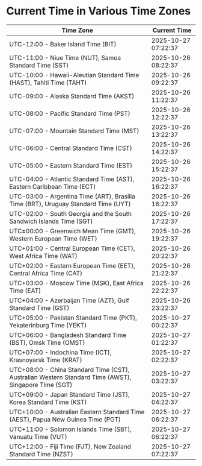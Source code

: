 # Current Time in Various Time Zones

| Time Zone | Current Time |
|-----------|--------------|
| UTC-12:00 - Baker Island Time (BIT) | 2025-10-27 07:22:37 |
| UTC-11:00 - Niue Time (NUT), Samoa Standard Time (SST) | 2025-10-26 08:22:37 |
| UTC-10:00 - Hawaii-Aleutian Standard Time (HAST), Tahiti Time (TAHT) | 2025-10-26 09:22:37 |
| UTC-09:00 - Alaska Standard Time (AKST) | 2025-10-26 11:22:37 |
| UTC-08:00 - Pacific Standard Time (PST) | 2025-10-26 12:22:37 |
| UTC-07:00 - Mountain Standard Time (MST) | 2025-10-26 13:22:37 |
| UTC-06:00 - Central Standard Time (CST) | 2025-10-26 14:22:37 |
| UTC-05:00 - Eastern Standard Time (EST) | 2025-10-26 15:22:37 |
| UTC-04:00 - Atlantic Standard Time (AST), Eastern Caribbean Time (ECT) | 2025-10-26 16:22:37 |
| UTC-03:00 - Argentina Time (ART), Brasília Time (BRT), Uruguay Standard Time (UYT) | 2025-10-26 16:22:37 |
| UTC-02:00 - South Georgia and the South Sandwich Islands Time (SGT) | 2025-10-26 17:22:37 |
| UTC±00:00 - Greenwich Mean Time (GMT), Western European Time (WET) | 2025-10-26 19:22:37 |
| UTC+01:00 - Central European Time (CET), West Africa Time (WAT) | 2025-10-26 20:22:37 |
| UTC+02:00 - Eastern European Time (EET), Central Africa Time (CAT) | 2025-10-26 21:22:37 |
| UTC+03:00 - Moscow Time (MSK), East Africa Time (EAT) | 2025-10-26 22:22:37 |
| UTC+04:00 - Azerbaijan Time (AZT), Gulf Standard Time (GST) | 2025-10-26 23:22:37 |
| UTC+05:00 - Pakistan Standard Time (PKT), Yekaterinburg Time (YEKT) | 2025-10-27 00:22:37 |
| UTC+06:00 - Bangladesh Standard Time (BST), Omsk Time (OMST) | 2025-10-27 01:22:37 |
| UTC+07:00 - Indochina Time (ICT), Krasnoyarsk Time (KRAT) | 2025-10-27 02:22:37 |
| UTC+08:00 - China Standard Time (CST), Australian Western Standard Time (AWST), Singapore Time (SGT) | 2025-10-27 03:22:37 |
| UTC+09:00 - Japan Standard Time (JST), Korea Standard Time (KST) | 2025-10-27 04:22:37 |
| UTC+10:00 - Australian Eastern Standard Time (AEST), Papua New Guinea Time (PGT) | 2025-10-27 06:22:37 |
| UTC+11:00 - Solomon Islands Time (SBT), Vanuatu Time (VUT) | 2025-10-27 06:22:37 |
| UTC+12:00 - Fiji Time (FJT), New Zealand Standard Time (NZST) | 2025-10-27 07:22:37 |
